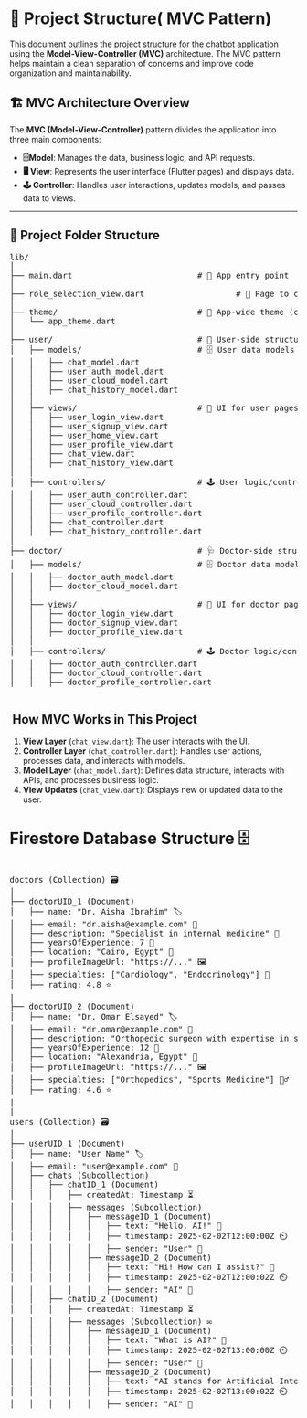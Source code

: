 # 📌 Project Structure( MVC Pattern)

This document outlines the project structure for the chatbot application using the **Model-View-Controller (MVC)** architecture. The MVC pattern helps maintain a clean separation of concerns and improve code organization and maintainability.

## 🏗️ MVC Architecture Overview

The **MVC (Model-View-Controller)** pattern divides the application into three main components:

- **🗄Model**: Manages the data, business logic, and API requests.
- **🖥 View**: Represents the user interface (Flutter pages) and displays data.
- **🕹 Controller**: Handles user interactions, updates models, and passes data to views.

---

## 📂 Project Folder Structure

<pre>
lib/
│
├── main.dart                          # 🚀 App entry point
│
├── role_selection_view.dart                   # 🔀 Page to choose between User or Doctor
│
├── theme/                             # 🎨 App-wide theme (colors, styles)
│   └── app_theme.dart
│
├── user/                              # 👤 User-side structure
│   ├── models/                        # 🗄 User data models
│   │   ├── chat_model.dart
│   │   ├── user_auth_model.dart
│   │   ├── user_cloud_model.dart
│   │   ├── chat_history_model.dart
│   │
│   ├── views/                         # 🎨 UI for user pages
│   │   ├── user_login_view.dart
│   │   ├── user_signup_view.dart
│   │   ├── user_home_view.dart
│   │   ├── user_profile_view.dart
│   │   ├── chat_view.dart
│   │   ├── chat_history_view.dart
│   │
│   ├── controllers/                   # 🕹 User logic/controllers
│   │   ├── user_auth_controller.dart
│   │   ├── user_cloud_controller.dart
│   │   ├── user_profile_controller.dart
│   │   ├── chat_controller.dart
│   │   ├── chat_history_controller.dart
│
├── doctor/                            # 🩺 Doctor-side structure
│   ├── models/                        # 🗄 Doctor data models
│   │   ├── doctor_auth_model.dart
│   │   ├── doctor_cloud_model.dart
│   │
│   ├── views/                         # 🎨 UI for doctor pages
│   │   ├── doctor_login_view.dart
│   │   ├── doctor_signup_view.dart
│   │   ├── doctor_profile_view.dart
│   │
│   ├── controllers/                   # 🕹 Doctor logic/controllers
│   │   ├── doctor_auth_controller.dart
│   │   ├── doctor_cloud_controller.dart
│   │   ├── doctor_profile_controller.dart

</pre>

##  How MVC Works in This Project

1. **View Layer** (`chat_view.dart`): The user interacts with the UI.
2. **Controller Layer** (`chat_controller.dart`): Handles user actions, processes data, and interacts with models.
3. **Model Layer** (`chat_model.dart`): Defines data structure, interacts with APIs, and processes business logic.
4. **View Updates** (`chat_view.dart`): Displays new or updated data to the user.

# Firestore Database Structure 🗄️

<pre>

doctors (Collection) 🗃️
│
├── doctorUID_1 (Document)
│   ├── name: "Dr. Aisha Ibrahim" 🏷️
│   ├── email: "dr.aisha@example.com" 📧
│   ├── description: "Specialist in internal medicine" 📄
│   ├── yearsOfExperience: 7 📆
│   ├── location: "Cairo, Egypt" 📍
│   ├── profileImageUrl: "https://..." 🖼️
│   ├── specialties: ["Cardiology", "Endocrinology"] 🩻
│   ├── rating: 4.8 ⭐
|
├── doctorUID_2 (Document)
│   ├── name: "Dr. Omar Elsayed" 🏷️
│   ├── email: "dr.omar@example.com" 📧
│   ├── description: "Orthopedic surgeon with expertise in sports injuries" 📄
│   ├── yearsOfExperience: 12 📆
│   ├── location: "Alexandria, Egypt" 📍
│   ├── profileImageUrl: "https://..." 🖼️
│   ├── specialties: ["Orthopedics", "Sports Medicine"] 🏋️‍♂️
│   ├── rating: 4.6 ⭐
|
|
users (Collection) 🗃️
│
├── userUID_1 (Document)
│   ├── name: "User Name" 🏷️
│   ├── email: "user@example.com" 📧
│   ├── chats (Subcollection)
│   │   ├── chatID_1 (Document)
│   │   │   ├── createdAt: Timestamp ⏳
│   │   │   ├── messages (Subcollection)
│   │   │   │   ├── messageID_1 (Document)
│   │   │   │   │   ├── text: "Hello, AI!" 💬
│   │   │   │   │   ├── timestamp: 2025-02-02T12:00:00Z ⏲️
│   │   │   │   │   ├── sender: "User" 👤
│   │   │   │   ├── messageID_2 (Document)
│   │   │   │   │   ├── text: "Hi! How can I assist?" 💬
│   │   │   │   │   ├── timestamp: 2025-02-02T12:00:02Z ⏲️
│   │   │   │   │   ├── sender: "AI" 🤖
│   │   ├── chatID_2 (Document)
│   │   │   ├── createdAt: Timestamp ⏳
│   │   │   ├── messages (Subcollection) ✉️
│   │   │   │   ├── messageID_1 (Document)
│   │   │   │   │   ├── text: "What is AI?" 💬
│   │   │   │   │   ├── timestamp: 2025-02-02T13:00:00Z ⏲️
│   │   │   │   │   ├── sender: "User" 👤
│   │   │   │   ├── messageID_2 (Document)
│   │   │   │   │   ├── text: "AI stands for Artificial Intelligence..." 💬
│   │   │   │   │   ├── timestamp: 2025-02-02T13:00:02Z ⏲️
│   │   │   │   │   ├── sender: "AI" 🤖
</pre>